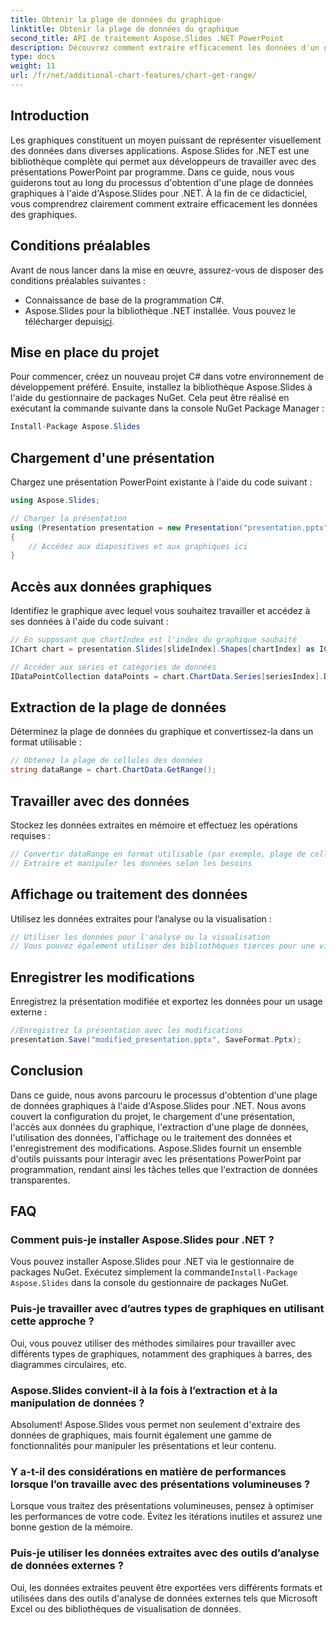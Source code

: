 ```yaml
---
title: Obtenir la plage de données du graphique
linktitle: Obtenir la plage de données du graphique
second_title: API de traitement Aspose.Slides .NET PowerPoint
description: Découvrez comment extraire efficacement les données d'un graphique à l'aide d'Aspose.Slides pour .NET. Guide étape par étape avec des exemples de code et des FAQ.
type: docs
weight: 11
url: /fr/net/additional-chart-features/chart-get-range/
---
```


## Introduction
Les graphiques constituent un moyen puissant de représenter visuellement des données dans diverses applications. Aspose.Slides for .NET est une bibliothèque complète qui permet aux développeurs de travailler avec des présentations PowerPoint par programme. Dans ce guide, nous vous guiderons tout au long du processus d'obtention d'une plage de données graphiques à l'aide d'Aspose.Slides pour .NET. À la fin de ce didacticiel, vous comprendrez clairement comment extraire efficacement les données des graphiques.

## Conditions préalables
Avant de nous lancer dans la mise en œuvre, assurez-vous de disposer des conditions préalables suivantes :

- Connaissance de base de la programmation C#.
-  Aspose.Slides pour la bibliothèque .NET installée. Vous pouvez le télécharger depuis[ici](https://releases.aspose.com/slides/net).

## Mise en place du projet
Pour commencer, créez un nouveau projet C# dans votre environnement de développement préféré. Ensuite, installez la bibliothèque Aspose.Slides à l'aide du gestionnaire de packages NuGet. Cela peut être réalisé en exécutant la commande suivante dans la console NuGet Package Manager :

```csharp
Install-Package Aspose.Slides
```

## Chargement d'une présentation
Chargez une présentation PowerPoint existante à l'aide du code suivant :

```csharp
using Aspose.Slides;

// Charger la présentation
using (Presentation presentation = new Presentation("presentation.pptx"))
{
    // Accédez aux diapositives et aux graphiques ici
}
```

## Accès aux données graphiques
Identifiez le graphique avec lequel vous souhaitez travailler et accédez à ses données à l'aide du code suivant :

```csharp
// En supposant que chartIndex est l'index du graphique souhaité
IChart chart = presentation.Slides[slideIndex].Shapes[chartIndex] as IChart;

// Accéder aux séries et catégories de données
IDataPointCollection dataPoints = chart.ChartData.Series[seriesIndex].DataPoints;
```

## Extraction de la plage de données
Déterminez la plage de données du graphique et convertissez-la dans un format utilisable :

```csharp
// Obtenez la plage de cellules des données
string dataRange = chart.ChartData.GetRange();
```

## Travailler avec des données
Stockez les données extraites en mémoire et effectuez les opérations requises :

```csharp
// Convertir dataRange en format utilisable (par exemple, plage de cellules Excel)
// Extraire et manipuler les données selon les besoins
```

## Affichage ou traitement des données
Utilisez les données extraites pour l’analyse ou la visualisation :

```csharp
// Utiliser les données pour l'analyse ou la visualisation
// Vous pouvez également utiliser des bibliothèques tierces pour une visualisation avancée
```

## Enregistrer les modifications
Enregistrez la présentation modifiée et exportez les données pour un usage externe :

```csharp
//Enregistrez la présentation avec les modifications
presentation.Save("modified_presentation.pptx", SaveFormat.Pptx);
```

## Conclusion
Dans ce guide, nous avons parcouru le processus d'obtention d'une plage de données graphiques à l'aide d'Aspose.Slides pour .NET. Nous avons couvert la configuration du projet, le chargement d'une présentation, l'accès aux données du graphique, l'extraction d'une plage de données, l'utilisation des données, l'affichage ou le traitement des données et l'enregistrement des modifications. Aspose.Slides fournit un ensemble d'outils puissants pour interagir avec les présentations PowerPoint par programmation, rendant ainsi les tâches telles que l'extraction de données transparentes.

## FAQ

### Comment puis-je installer Aspose.Slides pour .NET ?

 Vous pouvez installer Aspose.Slides pour .NET via le gestionnaire de packages NuGet. Exécutez simplement la commande`Install-Package Aspose.Slides` dans la console du gestionnaire de packages NuGet.

### Puis-je travailler avec d’autres types de graphiques en utilisant cette approche ?

Oui, vous pouvez utiliser des méthodes similaires pour travailler avec différents types de graphiques, notamment des graphiques à barres, des diagrammes circulaires, etc.

### Aspose.Slides convient-il à la fois à l’extraction et à la manipulation de données ?

Absolument! Aspose.Slides vous permet non seulement d'extraire des données de graphiques, mais fournit également une gamme de fonctionnalités pour manipuler les présentations et leur contenu.

### Y a-t-il des considérations en matière de performances lorsque l’on travaille avec des présentations volumineuses ?

Lorsque vous traitez des présentations volumineuses, pensez à optimiser les performances de votre code. Évitez les itérations inutiles et assurez une bonne gestion de la mémoire.

### Puis-je utiliser les données extraites avec des outils d’analyse de données externes ?

Oui, les données extraites peuvent être exportées vers différents formats et utilisées dans des outils d'analyse de données externes tels que Microsoft Excel ou des bibliothèques de visualisation de données.